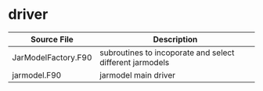 # driver

|Source File        | Description |
|------|----|
|  JarModelFactory.F90|subroutines to incoporate and select different jarmodels|
|  jarmodel.F90|jarmodel main driver|
